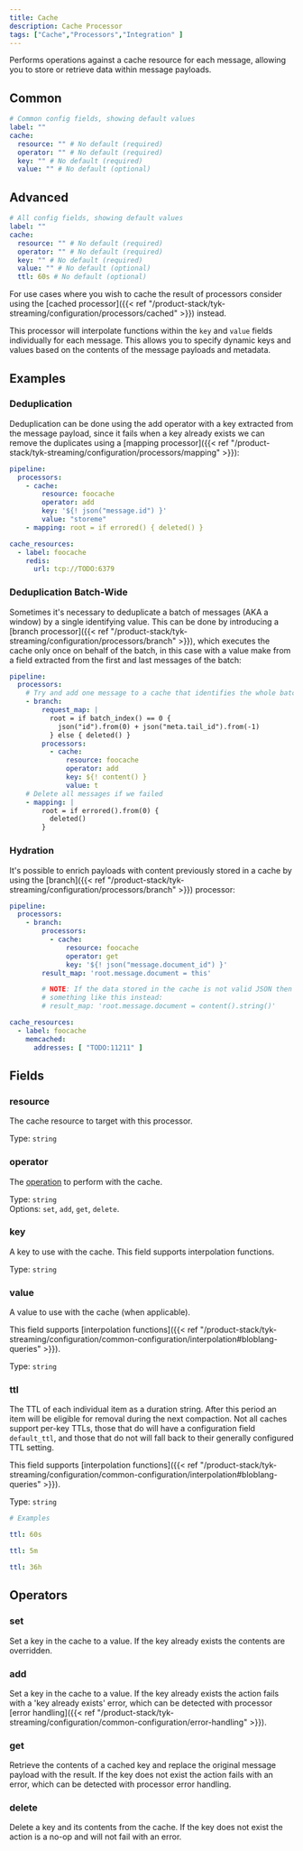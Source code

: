 ```yaml
---
title: Cache
description: Cache Processor
tags: ["Cache","Processors","Integration" ]
---
```


<!-- TODO: add a link -->
Performs operations against a cache resource for each message, allowing you to store or retrieve data within message payloads.

## Common

```yml
# Common config fields, showing default values
label: ""
cache:
  resource: "" # No default (required)
  operator: "" # No default (required)
  key: "" # No default (required)
  value: "" # No default (optional)
```

## Advanced
```yml
# All config fields, showing default values
label: ""
cache:
  resource: "" # No default (required)
  operator: "" # No default (required)
  key: "" # No default (required)
  value: "" # No default (optional)
  ttl: 60s # No default (optional)
```

For use cases where you wish to cache the result of processors consider using the [cached processor]({{< ref "/product-stack/tyk-streaming/configuration/processors/cached" >}}) instead.

This processor will interpolate functions within the `key` and `value` fields individually for each message. This allows you to specify dynamic keys and values based on the contents of the message payloads and metadata.

## Examples

### Deduplication

Deduplication can be done using the add operator with a key extracted from the message payload, since it fails when a key already exists we can remove the duplicates using a [mapping processor]({{< ref "/product-stack/tyk-streaming/configuration/processors/mapping" >}}):

```yaml
pipeline:
  processors:
    - cache:
        resource: foocache
        operator: add
        key: '${! json("message.id") }'
        value: "storeme"
    - mapping: root = if errored() { deleted() }

cache_resources:
  - label: foocache
    redis:
      url: tcp://TODO:6379
```

### Deduplication Batch-Wide

Sometimes it's necessary to deduplicate a batch of messages (AKA a window) by a single identifying value. This can be done by introducing a [branch processor]({{< ref "/product-stack/tyk-streaming/configuration/processors/branch" >}}), which executes the cache only once on behalf of the batch, in this case with a value make from a field extracted from the first and last messages of the batch:

```yaml
pipeline:
  processors:
    # Try and add one message to a cache that identifies the whole batch
    - branch:
        request_map: |
          root = if batch_index() == 0 {
            json("id").from(0) + json("meta.tail_id").from(-1)
          } else { deleted() }
        processors:
          - cache:
              resource: foocache
              operator: add
              key: ${! content() }
              value: t
    # Delete all messages if we failed
    - mapping: |
        root = if errored().from(0) {
          deleted()
        }
```

### Hydration

It's possible to enrich payloads with content previously stored in a cache by using the [branch]({{< ref "/product-stack/tyk-streaming/configuration/processors/branch" >}}) processor:

```yaml
pipeline:
  processors:
    - branch:
        processors:
          - cache:
              resource: foocache
              operator: get
              key: '${! json("message.document_id") }'
        result_map: 'root.message.document = this'

        # NOTE: If the data stored in the cache is not valid JSON then use
        # something like this instead:
        # result_map: 'root.message.document = content().string()'

cache_resources:
  - label: foocache
    memcached:
      addresses: [ "TODO:11211" ]
```

## Fields

### resource
<!-- TODO: add a link -->
The cache resource to target with this processor.


Type: `string`

### operator

The [operation](#operators) to perform with the cache.


Type: `string`  
Options: `set`, `add`, `get`, `delete`.

### key

A key to use with the cache.
This field supports interpolation functions.


Type: `string`

### value

A value to use with the cache (when applicable).

This field supports [interpolation functions]({{< ref "/product-stack/tyk-streaming/configuration/common-configuration/interpolation#bloblang-queries" >}}).


Type: `string`

### ttl

The TTL of each individual item as a duration string. After this period an item will be eligible for removal during the next compaction. Not all caches support per-key TTLs, those that do will have a configuration field `default_ttl`, and those that do not will fall back to their generally configured TTL setting.

This field supports [interpolation functions]({{< ref "/product-stack/tyk-streaming/configuration/common-configuration/interpolation#bloblang-queries" >}}).


Type: `string`  

```yml
# Examples

ttl: 60s

ttl: 5m

ttl: 36h
```

## Operators

### set

Set a key in the cache to a value. If the key already exists the contents are
overridden.

### add

Set a key in the cache to a value. If the key already exists the action fails
with a 'key already exists' error, which can be detected with processor [error handling]({{< ref "/product-stack/tyk-streaming/configuration/common-configuration/error-handling" >}}).

### get

Retrieve the contents of a cached key and replace the original message payload
with the result. If the key does not exist the action fails with an error, which
can be detected with processor error handling.

### delete

Delete a key and its contents from the cache.  If the key does not exist the
action is a no-op and will not fail with an error.
